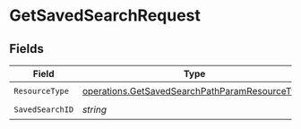 # GetSavedSearchRequest


## Fields

| Field                                                                                                            | Type                                                                                                             | Required                                                                                                         | Description                                                                                                      |
| ---------------------------------------------------------------------------------------------------------------- | ---------------------------------------------------------------------------------------------------------------- | ---------------------------------------------------------------------------------------------------------------- | ---------------------------------------------------------------------------------------------------------------- |
| `ResourceType`                                                                                                   | [operations.GetSavedSearchPathParamResourceType](../../models/operations/getsavedsearchpathparamresourcetype.md) | :heavy_check_mark:                                                                                               | N/A                                                                                                              |
| `SavedSearchID`                                                                                                  | *string*                                                                                                         | :heavy_check_mark:                                                                                               | N/A                                                                                                              |
